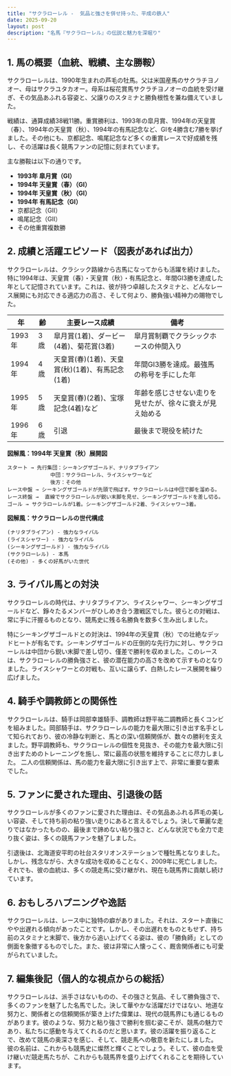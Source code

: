 ```yaml
---
title: "サクラローレル -  気品と強さを併せ持った、平成の鉄人"
date: 2025-09-20
layout: post
description: "名馬『サクラローレル』の伝説と魅力を深堀り"
---
```


## 1. 馬の概要（血統、戦績、主な勝鞍）

サクラローレルは、1990年生まれの芦毛の牡馬。父は米国産馬のサクラチヨノオー、母はサクラユタカオー。母系は桜花賞馬サクラチヨノオーの血統を受け継ぎ、その気品あふれる容姿と、父譲りのスタミナと勝負根性を兼ね備えていました。

戦績は、通算成績38戦11勝。重賞勝利は、1993年の皐月賞、1994年の天皇賞（春）、1994年の天皇賞（秋）、1994年の有馬記念など、GⅠを4勝含む7勝を挙げました。その他にも、京都記念、鳴尾記念など多くの重賞レースで好成績を残し、その活躍は長く競馬ファンの記憶に刻まれています。

主な勝鞍は以下の通りです。

* **1993年 皐月賞（GⅠ）**
* **1994年 天皇賞（春）（GⅠ）**
* **1994年 天皇賞（秋）（GⅠ）**
* **1994年 有馬記念（GⅠ）**
* 京都記念（GⅡ）
* 鳴尾記念（GⅡ）
* その他重賞複数勝


## 2. 成績と活躍エピソード（図表があれば出力）

サクラローレルは、クラシック路線から古馬になってからも活躍を続けました。特に1994年は、天皇賞（春）・天皇賞（秋）・有馬記念と、年間GⅠ3勝を達成した年として記憶されています。これは、彼が持つ卓越したスタミナと、どんなレース展開にも対応できる適応力の高さ、そして何より、勝負強い精神力の賜物でした。

| 年 | 齢 | 主要レース成績 | 備考 |
|---|---|---|---|
| 1993年 | 3歳 | 皐月賞(1着)、ダービー(4着)、菊花賞(3着) | 皐月賞制覇でクラシックホースの仲間入り |
| 1994年 | 4歳 | 天皇賞(春)(1着)、天皇賞(秋)(1着)、有馬記念(1着) | 年間GⅠ3勝を達成。最強馬の称号を手にした年 |
| 1995年 | 5歳 | 天皇賞(春)(2着)、宝塚記念(4着)など |  年齢を感じさせない走りを見せたが、徐々に衰えが見え始める |
| 1996年 | 6歳 |  引退 |  最後まで現役を続けた |


**図解風：1994年 天皇賞（秋）展開図**

```
スタート → 先行集団：シーキングザゴールド、ナリタブライアン　
              中団：サクラローレル、ライスシャワーなど
              後方：その他
レース中盤 → シーキングザゴールドが先頭で飛ばす。サクラローレルは中団で脚を溜める。
レース終盤 →  直線でサクラローレルが鋭い末脚を見せ、シーキングザゴールドを差し切る。
ゴール → サクラローレルが1着。シーキングザゴールド2着、ライスシャワー3着。
```

**図解風：サクラローレルの世代構成**

```
(ナリタブライアン) - 強力なライバル
(ライスシャワー) - 強力なライバル
(シーキングザゴールド) - 強力なライバル
(サクラローレル) - 本馬
(その他) - 多くの好馬がいた世代
```


## 3. ライバル馬との対決

サクラローレルの時代は、ナリタブライアン、ライスシャワー、シーキングザゴールドなど、錚々たるメンバーがひしめき合う激戦区でした。彼らとの対戦は、常に手に汗握るものとなり、競馬史に残る名勝負を数多く生み出しました。

特にシーキングザゴールドとの対決は、1994年の天皇賞（秋）での壮絶なデッドヒートが有名です。シーキングザゴールドの圧倒的な先行力に対し、サクラローレルは中団から鋭い末脚で差し切り、僅差で勝利を収めました。このレースは、サクラローレルの勝負強さと、彼の潜在能力の高さを改めて示すものとなりました。ライスシャワーとの対戦も、互いに譲らず、白熱したレース展開を繰り広げました。


## 4. 騎手や調教師との関係性

サクラローレルは、騎手は岡部幸雄騎手、調教師は野平祐二調教師と長くコンビを組みました。岡部騎手は、サクラローレルの能力を最大限に引き出す名手として知られており、彼の冷静な判断と、馬との深い信頼関係が、数々の勝利を支えました。野平調教師も、サクラローレルの個性を見抜き、その能力を最大限に引き出すためのトレーニングを施し、常に最高の状態を維持することに尽力しました。  二人の信頼関係は、馬の能力を最大限に引き出す上で、非常に重要な要素でした。


## 5. ファンに愛された理由、引退後の話

サクラローレルが多くのファンに愛された理由は、その気品あふれる芦毛の美しい容姿、そして持ち前の粘り強い走りにあると言えるでしょう。決して華麗な走りではなかったものの、最後まで諦めない粘り強さと、どんな状況でも全力で走り抜く姿は、多くの競馬ファンを魅了しました。

引退後は、北海道安平町の社台スタリオンステーションで種牡馬となりました。しかし、残念ながら、大きな成功を収めることなく、2009年に死亡しました。それでも、彼の血統は、多くの競走馬に受け継がれ、現在も競馬界に貢献し続けています。


## 6. おもしろハプニングや逸話

サクラローレルは、レース中に独特の癖がありました。それは、スタート直後にやや出遅れる傾向があったことです。しかし、その出遅れをものともせず、持ち前のスタミナと末脚で、後方から追い上げてくる姿は、彼の「勝負師」としての側面を象徴するものでした。また、彼は非常に人懐っこく、厩舎関係者にも可愛がられていました。


## 7. 編集後記（個人的な視点からの総括）

サクラローレルは、派手さはないものの、その強さと気品、そして勝負強さで、多くのファンを魅了した名馬でした。決して華やかな活躍だけではない、地道な努力と、関係者との信頼関係が築き上げた偉業は、現代の競馬界にも通じるものがあります。彼のような、努力と粘り強さで勝利を掴む姿こそが、競馬の魅力であり、私たちに感動を与えてくれるのだと思います。彼の活躍を振り返ることで、改めて競馬の奥深さを感じ、そして、競走馬への敬意を新たにしました。  彼の名前は、これからも競馬史に燦然と輝くことでしょう。そして、彼の血を受け継いだ競走馬たちが、これからも競馬界を盛り上げてくれることを期待しています。
